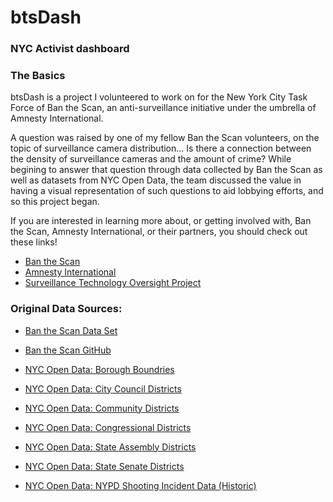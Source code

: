 # btsDash
### NYC Activist dashboard

### The Basics
btsDash is a project I volunteered to work on for the New York City Task Force of Ban the Scan, an anti-surveillance initiative under the umbrella of Amnesty International.

A question was raised by one of my fellow Ban the Scan volunteers, on the topic of surveillance camera distribution... Is there a connection between the density of surveillance cameras and the amount of crime? While begining to answer that question through data collected by Ban the Scan as well as datasets from NYC Open Data, the team discussed the value in having a visual representation of such questions to aid lobbying efforts, and so this project began.

If you are interested in learning more about, or getting involved with, Ban the Scan, Amnesty International, or their partners, you should check out these links!

- [Ban the Scan](https://banthescan.amnesty.org/)
- [Amnesty International](https://www.amnesty.org/en/)
- [Surveillance Technology Oversight Project](https://www.stopspying.org/)

### Original Data Sources:

- [Ban the Scan Data Set](https://banthescan.amnesty.org/decode/)
- [Ban the Scan GitHub](https://github.com/amnesty-crisis-evidence-lab/decode-surveillance-nyc/)

- [NYC Open Data: Borough Boundries](https://data.cityofnewyork.us/City-Government/Borough-Boundaries/tqmj-j8zm)
- [NYC Open Data: City Council Districts](https://data.cityofnewyork.us/City-Government/City-Council-Districts/yusd-j4xi)
- [NYC Open Data: Community Districts](https://data.cityofnewyork.us/City-Government/Community-Districts/yfnk-k7r4)
- [NYC Open Data: Congressional Districts](https://data.cityofnewyork.us/City-Government/Congressional-Districts/qd3c-zuu7)
- [NYC Open Data: State Assembly Districts](https://data.cityofnewyork.us/City-Government/State-Assembly-Districts/pf5b-73bw)
- [NYC Open Data: State Senate Districts](https://data.cityofnewyork.us/City-Government/State-Senate-Districts/h4i2-acfi)

- [NYC Open Data: NYPD Shooting Incident Data (Historic)](https://data.cityofnewyork.us/Public-Safety/NYPD-Shooting-Incident-Data-Historic-/833y-fsy8)
